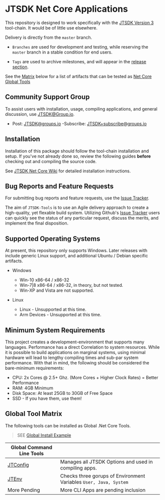 # JTSDK Net Core Applications

This repository is designed to work specifically with the 
[JTSDK Version 3](https://sourceforge.net/projects/jtsdk/files/win32/3.0.0/release/)
tool-chain. It would be of little use elsewhere.

Delivery is directly from the `master` branch.

- `Branches` are used for development and testing, while reserving the `master` branch in a stable
condition for end users. 

- `Tags` are used to archive milestones, and will appear
in the [release section](https://github.com/KI7MT/jtsdk-dotnet-core/releases).

See the [Matrix](#global-tool-matrix) below for a list of artifacts that can
be tested as [Net Core Global Tools](https://github.com/dotnet/core/tree/master/samples/dotnetsay)

## Community Support Group

To assist users with installation, usage, compiling applications, and
general discussion, use [JTSDK@Group.io](https://groups.io/g/JTSDK).

- Post: [JTSDK@groups.io](JTSDK@groups.io)
-Subscribe: [JTSDK+subscribe@groups.io](JTSDK+subscribe@groups.io)

## Installation

Installation of this package should follow the tool-chain installation and
setup. If you've not already done so, review the following guides **before**
checking out and compiling the source code.

See [JTSDK Net Core Wiki](https://github.com/KI7MT/jtsdk-dotnet-core/wiki) for
detailed installation instructions.

## Bug Reports and Feature Requests

For submitting bug reports and feature requests, use the [Issue Tracker](https://github.com/KI7MT/jtsdk-dotnet-core/issues).

The aim of `JTSDK-Tools` is to use an Agile delivery approach to create a
high-quality, yet flexable build system. Utilizing Github's 
[Issue Tracker](https://github.com/KI7MT/jtsdk-dotnet-core/issues)
users can quickly see the status of any particular request, discuss the merits,
and implement the final disposition.

## Supported Operating Systems

At present, this repository only supports Windows. Later releases with include
generic Linux support, and additional Ubuntu / Debian specific artifacts.

- Windows
  - Win-10 x86-64 / x86-32
  - Win-7|8 x86-64 / x86-32, in theory, but not tested.
  - Win-XP and Vista are not supported.

- Linux
  - Linux - Unsupported at this time.
  - Arm Devices - Unsupported at this time.

## Minimum System Requirements

This project creates a development-environment that supports many languages.
Performance has a direct Correlation to system resources. While it is possible
to build applications on marginal systems, using minimal hardware will lead to
lengthy compiling times and sub-par system performance. With that in
mind, the following should be considered the bare-minimum requirements:

- CPU: 2x Cores @ 2.5+ Ghz. (More Cores + Higher Clock Rates) = Better Performance
- RAM: 4GB Minimum
- Disk Space: At least 25GB to 30GB of Free Space
- SSD - If you have them, use them!

## Global Tool Matrix

The following tools can be installed as Global .Net Core Tools.

> SEE [Global Install Example](https://github.com/KI7MT/jtsdk-dotnet-core/tree/master/docs#publishing-global-tools)

| Global Command Line Tools ||
| ---| :--- |
|[JTConfig](docs/tools/JTConfig.md)| Manages all JTSDK Options and used in compiling apps.
|[JTEnv](docs/tools/JTEnv.md)| Checks three gorups of Environment Variables `User, Java, System`
|More Pending| More CLI Apps are pending inclusion
